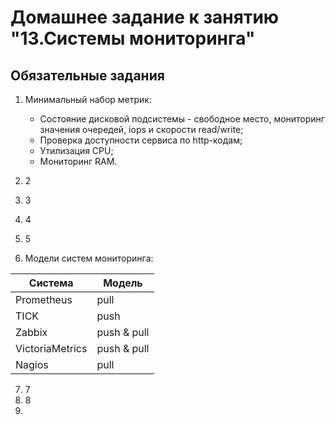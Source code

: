 # Домашнее задание к занятию "13.Системы мониторинга"

## Обязательные задания

1. Минимальный набор метрик:
   - Состояние дисковой подсистемы - свободное место, мониторинг значения очередей, iops и скорости read/write;
   - Проверка доступности сервиса по http-кодам;
   - Утилизация CPU;
   - Мониторинг RAM.
   
3. 2

   
4. 3

   
5. 4

   
6. 5

    
7. Модели систем мониторинга:
   
| Система  | Модель |
| ------------- | ------------- |
| Prometheus  |  pull  |
| TICK        | push  |
| Zabbix        | push & pull  |
| VictoriaMetrics        | push & pull  |
| Nagios        | pull  |
  
  
  
  
  
  
7. 7
8. 8
9. 
